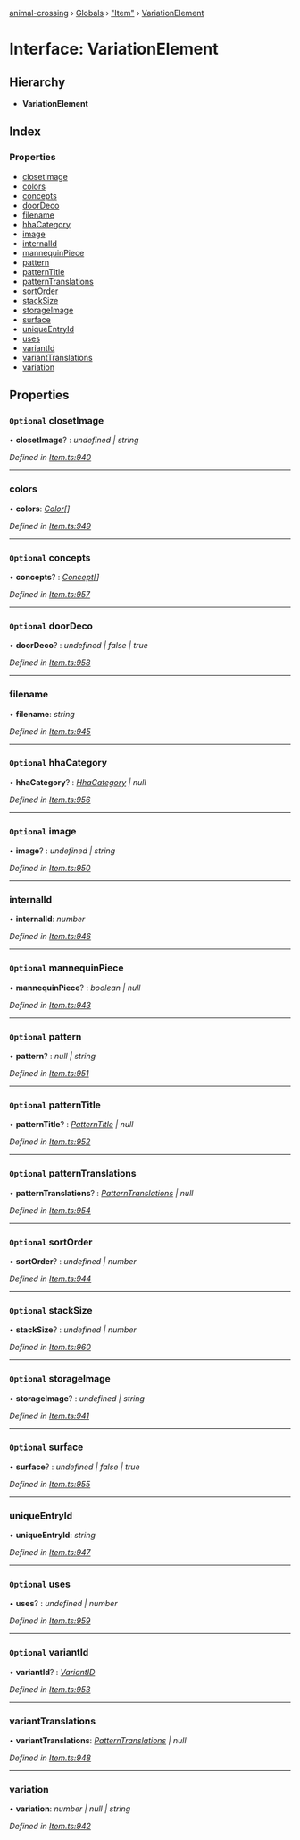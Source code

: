 [animal-crossing](../README.md) › [Globals](../globals.md) › ["Item"](../modules/_item_.md) › [VariationElement](_item_.variationelement.md)

# Interface: VariationElement

## Hierarchy

* **VariationElement**

## Index

### Properties

* [closetImage](_item_.variationelement.md#optional-closetimage)
* [colors](_item_.variationelement.md#colors)
* [concepts](_item_.variationelement.md#optional-concepts)
* [doorDeco](_item_.variationelement.md#optional-doordeco)
* [filename](_item_.variationelement.md#filename)
* [hhaCategory](_item_.variationelement.md#optional-hhacategory)
* [image](_item_.variationelement.md#optional-image)
* [internalId](_item_.variationelement.md#internalid)
* [mannequinPiece](_item_.variationelement.md#optional-mannequinpiece)
* [pattern](_item_.variationelement.md#optional-pattern)
* [patternTitle](_item_.variationelement.md#optional-patterntitle)
* [patternTranslations](_item_.variationelement.md#optional-patterntranslations)
* [sortOrder](_item_.variationelement.md#optional-sortorder)
* [stackSize](_item_.variationelement.md#optional-stacksize)
* [storageImage](_item_.variationelement.md#optional-storageimage)
* [surface](_item_.variationelement.md#optional-surface)
* [uniqueEntryId](_item_.variationelement.md#uniqueentryid)
* [uses](_item_.variationelement.md#optional-uses)
* [variantId](_item_.variationelement.md#optional-variantid)
* [variantTranslations](_item_.variationelement.md#varianttranslations)
* [variation](_item_.variationelement.md#variation)

## Properties

### `Optional` closetImage

• **closetImage**? : *undefined | string*

*Defined in [Item.ts:940](https://github.com/Norviah/animal-crossing/blob/da8caaf/module/types/Item.ts#L940)*

___

###  colors

• **colors**: *[Color](../enums/_item_.color.md)[]*

*Defined in [Item.ts:949](https://github.com/Norviah/animal-crossing/blob/da8caaf/module/types/Item.ts#L949)*

___

### `Optional` concepts

• **concepts**? : *[Concept](../enums/_item_.concept.md)[]*

*Defined in [Item.ts:957](https://github.com/Norviah/animal-crossing/blob/da8caaf/module/types/Item.ts#L957)*

___

### `Optional` doorDeco

• **doorDeco**? : *undefined | false | true*

*Defined in [Item.ts:958](https://github.com/Norviah/animal-crossing/blob/da8caaf/module/types/Item.ts#L958)*

___

###  filename

• **filename**: *string*

*Defined in [Item.ts:945](https://github.com/Norviah/animal-crossing/blob/da8caaf/module/types/Item.ts#L945)*

___

### `Optional` hhaCategory

• **hhaCategory**? : *[HhaCategory](../enums/_item_.hhacategory.md) | null*

*Defined in [Item.ts:956](https://github.com/Norviah/animal-crossing/blob/da8caaf/module/types/Item.ts#L956)*

___

### `Optional` image

• **image**? : *undefined | string*

*Defined in [Item.ts:950](https://github.com/Norviah/animal-crossing/blob/da8caaf/module/types/Item.ts#L950)*

___

###  internalId

• **internalId**: *number*

*Defined in [Item.ts:946](https://github.com/Norviah/animal-crossing/blob/da8caaf/module/types/Item.ts#L946)*

___

### `Optional` mannequinPiece

• **mannequinPiece**? : *boolean | null*

*Defined in [Item.ts:943](https://github.com/Norviah/animal-crossing/blob/da8caaf/module/types/Item.ts#L943)*

___

### `Optional` pattern

• **pattern**? : *null | string*

*Defined in [Item.ts:951](https://github.com/Norviah/animal-crossing/blob/da8caaf/module/types/Item.ts#L951)*

___

### `Optional` patternTitle

• **patternTitle**? : *[PatternTitle](../enums/_item_.patterntitle.md) | null*

*Defined in [Item.ts:952](https://github.com/Norviah/animal-crossing/blob/da8caaf/module/types/Item.ts#L952)*

___

### `Optional` patternTranslations

• **patternTranslations**? : *[PatternTranslations](_item_.patterntranslations.md) | null*

*Defined in [Item.ts:954](https://github.com/Norviah/animal-crossing/blob/da8caaf/module/types/Item.ts#L954)*

___

### `Optional` sortOrder

• **sortOrder**? : *undefined | number*

*Defined in [Item.ts:944](https://github.com/Norviah/animal-crossing/blob/da8caaf/module/types/Item.ts#L944)*

___

### `Optional` stackSize

• **stackSize**? : *undefined | number*

*Defined in [Item.ts:960](https://github.com/Norviah/animal-crossing/blob/da8caaf/module/types/Item.ts#L960)*

___

### `Optional` storageImage

• **storageImage**? : *undefined | string*

*Defined in [Item.ts:941](https://github.com/Norviah/animal-crossing/blob/da8caaf/module/types/Item.ts#L941)*

___

### `Optional` surface

• **surface**? : *undefined | false | true*

*Defined in [Item.ts:955](https://github.com/Norviah/animal-crossing/blob/da8caaf/module/types/Item.ts#L955)*

___

###  uniqueEntryId

• **uniqueEntryId**: *string*

*Defined in [Item.ts:947](https://github.com/Norviah/animal-crossing/blob/da8caaf/module/types/Item.ts#L947)*

___

### `Optional` uses

• **uses**? : *undefined | number*

*Defined in [Item.ts:959](https://github.com/Norviah/animal-crossing/blob/da8caaf/module/types/Item.ts#L959)*

___

### `Optional` variantId

• **variantId**? : *[VariantID](../enums/_item_.variantid.md)*

*Defined in [Item.ts:953](https://github.com/Norviah/animal-crossing/blob/da8caaf/module/types/Item.ts#L953)*

___

###  variantTranslations

• **variantTranslations**: *[PatternTranslations](_item_.patterntranslations.md) | null*

*Defined in [Item.ts:948](https://github.com/Norviah/animal-crossing/blob/da8caaf/module/types/Item.ts#L948)*

___

###  variation

• **variation**: *number | null | string*

*Defined in [Item.ts:942](https://github.com/Norviah/animal-crossing/blob/da8caaf/module/types/Item.ts#L942)*
